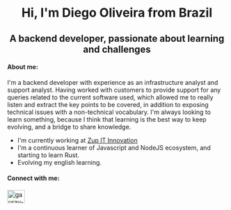 <h1 align="center">Hi, I'm Diego Oliveira from Brazil</h1>
<h2 align="center">A backend developer, passionate about learning and challenges</h2>

<h4 align="left"> About me: </h4>

I'm a backend developer with experience as an infrastructure analyst and support analyst. Having worked with customers to provide support for any queries related to the current software used, which allowed me to really listen and extract the key points to be covered, in addition to exposing technical issues with a non-technical vocabulary. I'm always looking to learn something, because I think that learning is the best way to keep evolving, and a bridge to share knowledge.


- I'm currently working at [Zup IT Innovation](https://www.zup.com.br)
- I'm a continuous learner of Javascript and NodeJS ecosystem, and starting to learn Rust.
- Evolving my english learning.

<h4 align="left">Connect with me:</h3>
<p align="left">
<a href="https://linkedin.com/in/diegoj-oliveira" target="blank"><img align="center" src="https://cdn.jsdelivr.net/npm/simple-icons@3.0.1/icons/linkedin.svg" alt="gaurav-pandey-a5b884131" height="30" width="40" /></a>
</p>
